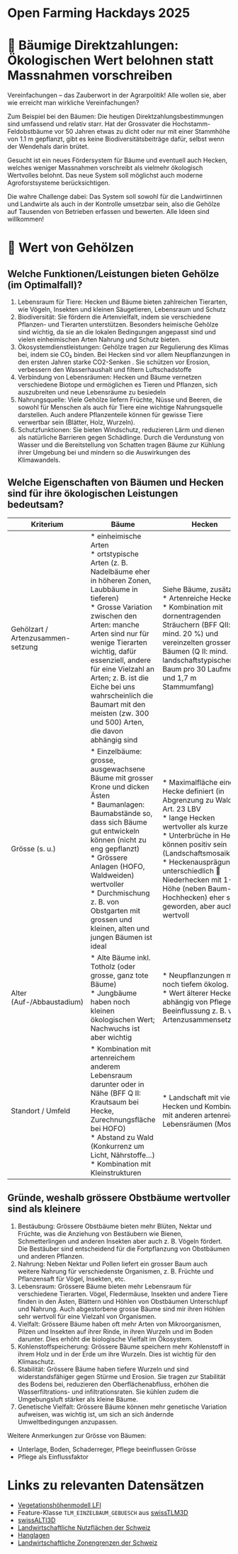 Open Farming Hackdays 2025
==========================

# 🌳 Bäumige Direktzahlungen: Ökologischen Wert belohnen statt Massnahmen vorschreiben

Vereinfachungen – das Zauberwort in der Agrarpolitik! Alle wollen sie, aber wie erreicht man wirkliche Vereinfachungen?

Zum Beispiel bei den Bäumen: Die heutigen Direktzahlungsbestimmungen sind umfassend und relativ starr. Hat der Grossvater die Hochstamm-Feldobstbäume vor 50 Jahren etwas zu dicht oder nur mit einer Stammhöhe von 1.1 m gepflanzt, gibt es keine Biodiversitätsbeiträge dafür, selbst wenn der Wendehals darin brütet.

Gesucht ist ein neues Fördersystem für Bäume und eventuell auch Hecken, welches weniger Massnahmen vorschreibt als vielmehr ökologisch Wertvolles belohnt. Das neue System soll möglichst auch moderne Agroforstsysteme berücksichtigen.

Die wahre Challenge dabei: Das System soll sowohl für die Landwirtinnen und Landwirte als auch in der Kontrolle umsetzbar sein, also die Gehölze auf Tausenden von Betrieben erfassen und bewerten. Alle Ideen sind willkommen! 

# 💸 Wert von Gehölzen

## Welche Funktionen/Leistungen bieten Gehölze (im Optimalfall)?

1.	Lebensraum für Tiere: Hecken und Bäume bieten zahlreichen Tierarten, wie Vögeln, Insekten und kleinen Säugetieren, Lebensraum und Schutz
2.	Biodiversität: Sie fördern die Artenvielfalt, indem sie verschiedene Pflanzen- und Tierarten unterstützen. Besonders heimische Gehölze sind wichtig, da sie an die lokalen Bedingungen angepasst sind und vielen einheimischen Arten Nahrung und Schutz bieten.
3.	Ökosystemdienstleistungen: Gehölze tragen zur Regulierung des Klimas bei, indem sie CO₂ binden. Bei Hecken sind vor allem Neupflanzungen in den ersten Jahren starke CO2-Senken . Sie schützen vor Erosion, verbessern den Wasserhaushalt und filtern Luftschadstoffe
4.	Verbindung von Lebensräumen: Hecken und Bäume vernetzen verschiedene Biotope und ermöglichen es Tieren und Pflanzen, sich auszubreiten und neue Lebensräume zu besiedeln
5.	Nahrungsquelle: Viele Gehölze liefern Früchte, Nüsse und Beeren, die sowohl für Menschen als auch für Tiere eine wichtige Nahrungsquelle darstellen. Auch andere Pflanzenteile können für gewisse Tiere verwertbar sein (Blätter, Holz, Wurzeln).
6.	Schutzfunktionen: Sie bieten Windschutz, reduzieren Lärm und dienen als natürliche Barrieren gegen Schädlinge. Durch die Verdunstung von Wasser und die Bereitstellung von Schatten tragen Bäume zur Kühlung ihrer Umgebung bei und mindern so die Auswirkungen des Klimawandels.

## Welche Eigenschaften von Bäumen und Hecken sind für ihre ökologischen Leistungen bedeutsam?

| Kriterium | Bäume | Hecken |
|-----------|-------|--------|
| Gehölzart / Artenzusammen-setzung | * einheimische Arten<br>* ortstypische Arten (z. B. Nadelbäume eher in höheren Zonen, Laubbäume in tieferen)<br>* Grosse Variation zwischen den Arten: manche Arten sind nur für wenige Tierarten wichtig, dafür essenziell, andere für eine Vielzahl an Arten; z. B. ist die Eiche bei uns wahrscheinlich die Baumart mit den meisten (zw. 300 und 500) Arten, die davon abhängig sind | Siehe Bäume, zusätzlich:<br>* Artenreiche Hecken<br>* Kombination mit dornentragenden Sträuchern (BFF QII: mind. 20 %) und vereinzelten grossen Bäumen (Q II: mind. 1 landschaftstypischer Baum pro 30 Laufmeter und 1,7 m Stammumfang) |
| Grösse (s. u.) | * Einzelbäume: grosse, ausgewachsene Bäume mit grosser Krone und dicken Ästen<br>* Baumanlagen: Baumabstände so, dass sich Bäume gut entwickeln können (nicht zu eng gepflanzt)<br>* Grössere Anlagen (HOFO, Waldweiden) wertvoller<br>* Durchmischung z. B. von Obstgarten mit grossen und kleinen, alten und jungen Bäumen ist ideal | * Maximalfläche einer Hecke definiert (in Abgrenzung zu Wald)  Art. 23 LBV<br>* lange Hecken wertvoller als kurze<br>* Unterbrüche in Hecken können positiv sein (Landschaftsmosaik)<br>* Heckenausprägungen unterschiedlich  Niederhecken mit 1-3 m Höhe (neben Baum- und Hochhecken) eher selten geworden, aber auch wertvoll |
| Alter (Auf-/Abbaustadium) | * Alte Bäume inkl. Totholz (oder grosse, ganz tote Bäume)<br>* Jungbäume haben noch kleinen ökologischen Wert; Nachwuchs ist aber wichtig | * Neupflanzungen mit noch tiefem ökolog. Wert<br>* Wert älterer Hecken abhängig von Pflege ( Beeinflussung z. B. von Artenzusammensetzung) |
| Standort / Umfeld | * Kombination mit artenreichem anderem Lebensraum darunter oder in Nähe (BFF Q II: Krautsaum bei Hecke, Zurechnungsfläche bei HOFO)<br>* Abstand zu Wald (Konkurrenz um Licht, Nährstoffe…)<br>* Kombination mit Kleinstrukturen | * Landschaft mit vielen Hecken und Kombination mit anderen artenreichen Lebensräumen (Mosaik) |

## Gründe, weshalb grössere Obstbäume wertvoller sind als kleinere

1.	Bestäubung: Grössere Obstbäume bieten mehr Blüten, Nektar und Früchte, was die Anziehung von Bestäubern wie Bienen, Schmetterlingen und anderen Insekten aber auch z. B. Vögeln fördert. Die Bestäuber sind entscheidend für die Fortpflanzung von Obstbäumen und anderen Pflanzen.
2.	Nahrung: Neben Nektar und Pollen liefert ein grosser Baum auch weitere Nahrung für verschiedenste Organismen, z. B. Früchte und Pflanzensaft für Vögel, Insekten, etc.
3.	Lebensraum: Grössere Bäume bieten mehr Lebensraum für verschiedene Tierarten. Vögel, Fledermäuse, Insekten und andere Tiere finden in den Ästen, Blättern und Höhlen von Obstbäumen Unterschlupf und Nahrung. Auch abgestorbene grosse Bäume sind mir ihren Höhlen sehr wertvoll für eine Vielzahl von Organismen.
4.	Vielfalt: Grössere Bäume haben oft mehr Arten von Mikroorganismen, Pilzen und Insekten auf ihrer Rinde, in ihren Wurzeln und im Boden darunter. Dies erhöht die biologische Vielfalt im Ökosystem.
5.	Kohlenstoffspeicherung: Grössere Bäume speichern mehr Kohlenstoff in ihrem Holz und in der Erde um ihre Wurzeln. Dies ist wichtig für den Klimaschutz.
6.	Stabilität: Grössere Bäume haben tiefere Wurzeln und sind widerstandsfähiger gegen Stürme und Erosion. Sie tragen zur Stabilität des Bodens bei, reduzieren den Oberflächenabfluss, erhöhen die Wasserfiltrations- und infiltrationsraten. Sie kühlen zudem die Umgebungsluft stärker als kleine Bäume.
7.	Genetische Vielfalt: Grössere Bäume können mehr genetische Variation aufweisen, was wichtig ist, um sich an sich ändernde Umweltbedingungen anzupassen.

Weitere Anmerkungen zur Grösse von Bäumen:

-	Unterlage, Boden, Schaderreger, Pflege beeinflussen Grösse
-	Pflege als Einflussfaktor

# Links zu relevanten Datensätzen

- [Vegetationshöhenmodell LFI](https://opendata.swiss/de/dataset/vegetationshohenmodell-lfi)
- Feature-Klasse `TLM_EINZELBAUM_GEBUESCH` aus [swissTLM3D](https://www.swisstopo.admin.ch/de/landschaftsmodell-swisstlm3d)
- [swissALTI3D](https://www.swisstopo.admin.ch/de/hoehenmodell-swissalti3d)
- [Landwirtschaftliche Nutzflächen der Schweiz](https://opendata.swiss/de/dataset/landwirtschaftliche-nutzungsflachen-schweiz)
- [Hanglagen](https://opendata.swiss/de/dataset/hanglagen)
- [Landwirtschaftliche Zonengrenzen der Schweiz](https://opendata.swiss/de/dataset/landwirtschaftliche-zonengrenzen-der-schweiz)
